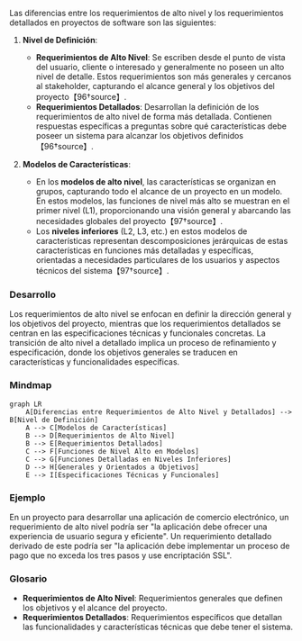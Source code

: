 Las diferencias entre los requerimientos de alto nivel y los requerimientos detallados en proyectos de software son las siguientes:

1. **Nivel de Definición**:
   - **Requerimientos de Alto Nivel**: Se escriben desde el punto de vista del usuario, cliente o interesado y generalmente no poseen un alto nivel de detalle. Estos requerimientos son más generales y cercanos al stakeholder, capturando el alcance general y los objetivos del proyecto【96†source】.
   - **Requerimientos Detallados**: Desarrollan la definición de los requerimientos de alto nivel de forma más detallada. Contienen respuestas específicas a preguntas sobre qué características debe poseer un sistema para alcanzar los objetivos definidos【96†source】.

2. **Modelos de Características**:
   - En los **modelos de alto nivel**, las características se organizan en grupos, capturando todo el alcance de un proyecto en un modelo. En estos modelos, las funciones de nivel más alto se muestran en el primer nivel (L1), proporcionando una visión general y abarcando las necesidades globales del proyecto【97†source】.
   - Los **niveles inferiores** (L2, L3, etc.) en estos modelos de características representan descomposiciones jerárquicas de estas características en funciones más detalladas y específicas, orientadas a necesidades particulares de los usuarios y aspectos técnicos del sistema【97†source】.

### Desarrollo
Los requerimientos de alto nivel se enfocan en definir la dirección general y los objetivos del proyecto, mientras que los requerimientos detallados se centran en las especificaciones técnicas y funcionales concretas. La transición de alto nivel a detallado implica un proceso de refinamiento y especificación, donde los objetivos generales se traducen en características y funcionalidades específicas.

### Mindmap
```mermaid
graph LR
    A[Diferencias entre Requerimientos de Alto Nivel y Detallados] --> B[Nivel de Definición]
    A --> C[Modelos de Características]
    B --> D[Requerimientos de Alto Nivel]
    B --> E[Requerimientos Detallados]
    C --> F[Funciones de Nivel Alto en Modelos]
    C --> G[Funciones Detalladas en Niveles Inferiores]
    D --> H[Generales y Orientados a Objetivos]
    E --> I[Especificaciones Técnicas y Funcionales]
```

### Ejemplo
En un proyecto para desarrollar una aplicación de comercio electrónico, un requerimiento de alto nivel podría ser "la aplicación debe ofrecer una experiencia de usuario segura y eficiente". Un requerimiento detallado derivado de este podría ser "la aplicación debe implementar un proceso de pago que no exceda los tres pasos y use encriptación SSL".

### Glosario
- **Requerimientos de Alto Nivel**: Requerimientos generales que definen los objetivos y el alcance del proyecto.
- **Requerimientos Detallados**: Requerimientos específicos que detallan las funcionalidades y características técnicas que debe tener el sistema.